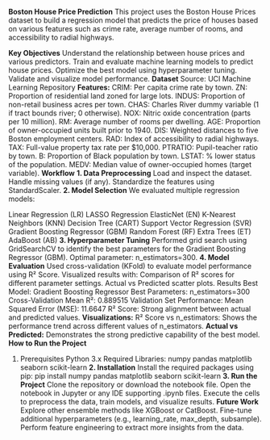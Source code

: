 **Boston House Price Prediction**
This project uses the Boston House Prices dataset to build a regression model that predicts the price of houses based on various features such as crime rate, average number of rooms, and accessibility to radial highways.

**Key Objectives**
Understand the relationship between house prices and various predictors.
Train and evaluate machine learning models to predict house prices.
Optimize the best model using hyperparameter tuning.
Validate and visualize model performance.
**Dataset**
Source: UCI Machine Learning Repository
**Features:**
CRIM: Per capita crime rate by town.
ZN: Proportion of residential land zoned for large lots.
INDUS: Proportion of non-retail business acres per town.
CHAS: Charles River dummy variable (1 if tract bounds river; 0 otherwise).
NOX: Nitric oxide concentration (parts per 10 million).
RM: Average number of rooms per dwelling.
AGE: Proportion of owner-occupied units built prior to 1940.
DIS: Weighted distances to five Boston employment centers.
RAD: Index of accessibility to radial highways.
TAX: Full-value property tax rate per $10,000.
PTRATIO: Pupil-teacher ratio by town.
B: Proportion of Black population by town.
LSTAT: % lower status of the population.
MEDV: Median value of owner-occupied homes (target variable).
**Workflow**
**1. Data Preprocessing**
Load and inspect the dataset.
Handle missing values (if any).
Standardize the features using StandardScaler.
**2. Model Selection**
We evaluated multiple regression models:

Linear Regression (LR)
LASSO Regression
ElasticNet (EN)
K-Nearest Neighbors (KNN)
Decision Tree (CART)
Support Vector Regression (SVR)
Gradient Boosting Regressor (GBM)
Random Forest (RF)
Extra Trees (ET)
AdaBoost (AB)
**3. Hyperparameter Tuning**
Performed grid search using GridSearchCV to identify the best parameters for the Gradient Boosting Regressor (GBM).
Optimal parameter: n_estimators=300.
**4. Model Evaluation**
Used cross-validation (KFold) to evaluate model performance using R² Score.
Visualized results with:
Comparison of R² scores for different parameter settings.
Actual vs Predicted scatter plots.
Results
Best Model: Gradient Boosting Regressor
Best Parameters: n_estimators=300
Cross-Validation Mean R²: 0.889515
Validation Set Performance:
Mean Squared Error (MSE): 11.6647
R² Score: Strong alignment between actual and predicted values.
**Visualizations:**
R² Score vs n_estimators:
Shows the performance trend across different values of n_estimators.
**Actual vs Predicted:**
Demonstrates the strong predictive capability of the best model.
**How to Run the Project**
1. Prerequisites
Python 3.x
Required Libraries:
numpy
pandas
matplotlib
seaborn
scikit-learn
**2. Installation**
Install the required packages using pip:
pip install numpy pandas matplotlib seaborn scikit-learn
**3. Run the Project**
Clone the repository or download the notebook file.
Open the notebook in Jupyter or any IDE supporting .ipynb files.
Execute the cells to preprocess the data, train models, and visualize results.
**Future Work**
Explore other ensemble methods like XGBoost or CatBoost.
Fine-tune additional hyperparameters (e.g., learning_rate, max_depth, subsample).
Perform feature engineering to extract more insights from the data.
